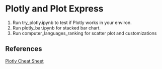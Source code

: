 # Plotly and Plot Express
1. Run try_plotly.ipynb to test if Plotly works in your environ.
2. Run plotly_bar.ipynb for stacked bar chart.
3. Run computer_languages_ranking for scatter plot and customizations

## References
[Plotly Cheat Sheet](https://images.plot.ly/plotly-documentation/images/python_cheat_sheet.pdf)
